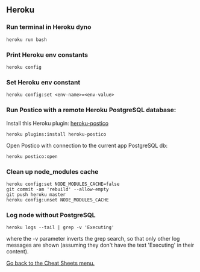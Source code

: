 ## Heroku

### Run terminal in Heroku dyno
```
heroku run bash
```
### Print Heroku env constants
```
heroku config
```
### Set Heroku env constant
```
heroku config:set <env-name>=<env-value>
```

### Run Postico with a remote Heroku PostgreSQL database:
Install this Heroku plugin: [heroku-postico](https://www.npmjs.com/package/heroku-postico) 
```
heroku plugins:install heroku-postico
```
Open Postico with connection to the current app PostgreSQL db:
```
heroku postico:open
```

### Clean up node_modules cache
```
heroku config:set NODE_MODULES_CACHE=false
git commit -am 'rebuild' --allow-empty
git push heroku master
heroku config:unset NODE_MODULES_CACHE
```

### Log node without PostgreSQL
```
heroku logs --tail | grep -v 'Executing'
```
where the -v parameter inverts the grep search, so that only other log messages are shown (assuming they don't have the text 'Executing' in their content).


[Go back to the Cheat Sheets menu.](../README.md)
